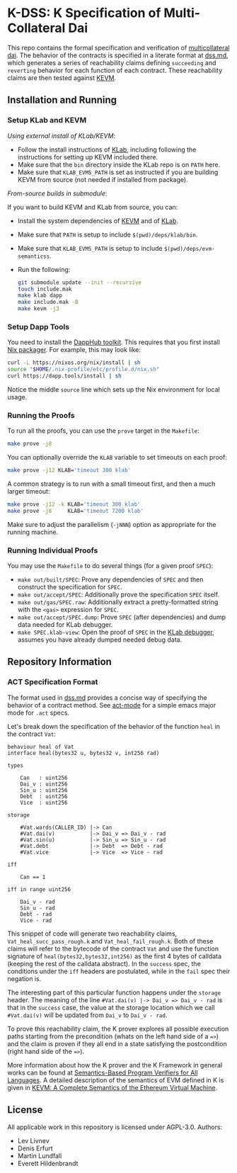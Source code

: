 K-DSS: K Specification of Multi-Collateral Dai
==============================================

This repo contains the formal specification and verification of [multicollateral dai](https://github.com/makerdao/dss).
The behavior of the contracts is specified in a literate format at [dss.md](src/dss.md), which generates a series of reachability claims defining `succeeding` and `reverting` behavior for each function of each contract.
These reachability claims are then tested against [KEVM](https://github.com/kframework/evm-semantics).

Installation and Running
------------------------

### Setup KLab and KEVM

*Using external install of KLab/KEVM*:

-   Follow the install instructions of [KLab](https://github.com/makerdao/klab), including following the instructions for setting up KEVM included there.
-   Make sure that the `bin` directory inside the KLab repo is on `PATH` here.
-   Make sure that `KLAB_EVMS_PATH` is set as instructed if you are building KEVM from source (not needed if installed from package).

*From-source builds in submodule*:

If you want to build KEVM and KLab from source, you can:

-   Install the system dependencies of [KEVM](https://github.com/kframework/evm-semantics) and of [KLab](https://github.com/makerdao/klab).
-   Make sure that `PATH` is setup to include `$(pwd)/deps/klab/bin`.
-   Make sure that `KLAB_EVMS_PATH` is setup to include `$(pwd)/deps/evm-semanticss`.
-   Run the following:

    ```sh
    git submodule update --init --recursive
    touch include.mak
    make klab dapp
    make include.mak -B
    make kevm -j3
    ```

### Setup Dapp Tools

You need to install the [DappHub toolkit](https://dapp.tools/).
This requires that you first install [Nix packager](https://nixos.org/download.html).
For example, this may look like:

```sh
curl -L https://nixos.org/nix/install | sh
source "$HOME/.nix-profile/etc/profile.d/nix.sh"
curl https://dapp.tools/install | sh
```

Notice the middle `source` line which sets up the Nix environment for local usage.

### Running the Proofs

To run all the proofs, you can use the `prove` target in the `Makefile`:

```sh
make prove -j8
```

You can optionally override the `KLAB` variable to set timeouts on each proof:

```sh
make prove -j12 KLAB='timeout 300 klab'
```

A common strategy is to run with a small timeout first, and then a much larger timeout:

```sh
make prove -j12 -k KLAB='timeout 300 klab'
make prove -j8     KLAB='timeout 7200 klab'
```

Make sure to adjust the parallelism (`-jNNN`) option as appropriate for the running machine.

### Running Individual Proofs

You may use the `Makefile` to do several things (for a given proof `SPEC`):

-   `make out/built/SPEC`: Prove any dependencies of `SPEC` and then construct the specification for `SPEC`.
-   `make out/accept/SPEC`: Additionally prove the specification `SPEC` itself.
-   `make out/gas/SPEC.raw`: Additionally extract a pretty-formatted string with the `<gas>` expression for `SPEC`.
-   `make out/accept/SPEC.dump`: Prove `SPEC` (after dependencies) and dump data needed for KLab debugger.
-   `make SPEC.klab-view`: Open the proof of `SPEC` in the [KLab debugger](https://github.com/makerdao/klab), assumes you have already dumped needed debug data.

Repository Information
----------------------

### ACT Specification Format

The format used in [dss.md](src/dss.md) provides a concise way of specifying the behavior of a contract method.
See [act-mode](https://github.com/livnev/act-mode) for a simple emacs major mode for `.act` specs.

Let's break down the specification of the behavior of the function `heal` in the contract `Vat`:

```act
behaviour heal of Vat
interface heal(bytes32 u, bytes32 v, int256 rad)

types

    Can   : uint256
    Dai_v : uint256
    Sin_u : uint256
    Debt  : uint256
    Vice  : uint256

storage

    #Vat.wards(CALLER_ID) |-> Can
    #Vat.dai(v)           |-> Dai_v => Dai_v - rad
    #Vat.sin(u)           |-> Sin_u => Sin_u - rad
    #Vat.debt             |-> Debt  => Debt - rad
    #Vat.vice             |-> Vice  => Vice - rad

iff

    Can == 1

iff in range uint256

    Dai_v - rad
    Sin_u - rad
    Debt - rad
    Vice - rad
```

This snippet of code will generate two reachability claims, `Vat_heal_succ_pass_rough.k` and `Vat_heal_fail_rough.k`.
Both of these claims will refer to the bytecode of the contract `Vat` and use the function signature of `heal(bytes32,bytes32,int256)` as the first 4 bytes of calldata (keeping the rest of the calldata abstract).
In the `success` spec, the conditions under the `iff` headers are postulated, while in the `fail` spec their negation is.

The interesting part of this particular function happens under the `storage` header.
The meaning of the line `#Vat.dai(v) |-> Dai_v => Dai_v - rad` is that in the `success` case, the value at the storage location which we call `#Vat.dai(v)` will be updated from `Dai_v` to `Dai_v - rad`.

To prove this reachability claim, the K prover explores all possible execution paths starting from the precondition (whats on the left hand side of a `=>`) and the claim is proven if they all end in a state satisfying the postcondition (right hand side of the `=>`).

More information about how the K prover and the K Framework in general works can be found at [Semantics-Based Program Verifiers for All Languages](http://fsl.cs.illinois.edu/FSL/papers/2016/stefanescu-park-yuwen-li-rosu-2016-oopsla/stefanescu-park-yuwen-li-rosu-2016-oopsla-public.pdf).
A detailed description of the semantics of EVM defined in K is given in [KEVM: A Complete Semantics of the Ethereum Virtual Machine](https://www.ideals.illinois.edu/handle/2142/97207).

License
-------

All applicable work in this repository is licensed under AGPL-3.0. Authors:

* Lev Livnev
* Denis Erfurt
* Martin Lundfall
* Everett Hildenbrandt
